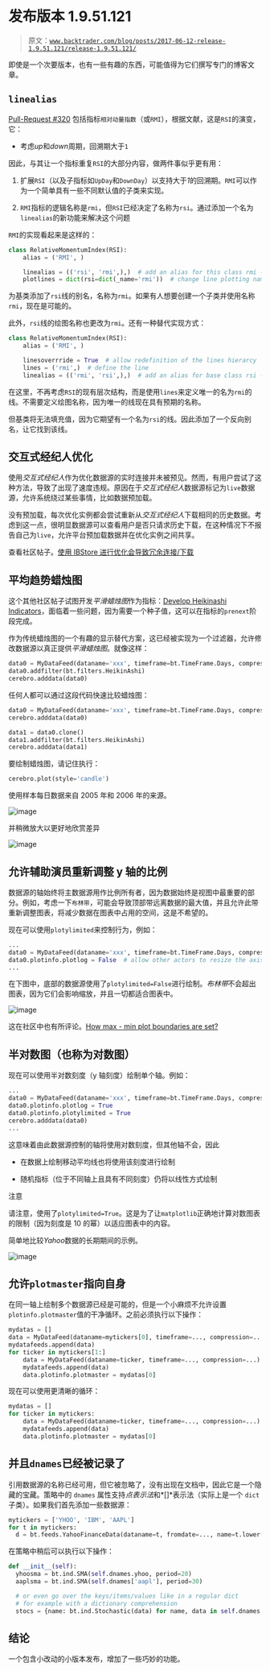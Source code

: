# 发布版本 1.9.51.121

> 原文：[`www.backtrader.com/blog/posts/2017-06-12-release-1.9.51.121/release-1.9.51.121/`](https://www.backtrader.com/blog/posts/2017-06-12-release-1.9.51.121/release-1.9.51.121/)

即使是一个次要版本，也有一些有趣的东西，可能值得为它们撰写专门的博客文章。

## `linealias`

[Pull-Request #320](https://github.com/mementum/backtrader/pull/320) 包括指标`相对动量指数`（或`RMI`），根据文献，这是`RSI`的演变，它：

+   考虑*up*和*down*周期，回溯期大于`1`

因此，与其让一个指标重复`RSI`的大部分内容，做两件事似乎更有用：

1.  扩展`RSI`（以及子指标如`UpDay`和`DownDay`）以支持大于*1*的回溯期。`RMI`可以作为一个简单具有一些不同默认值的子类来实现。

1.  `RMI`指标的逻辑名称是`rmi`，但`RSI`已经决定了名称为`rsi`。通过添加一个名为`linealias`的新功能来解决这个问题

`RMI`的实现看起来是这样的：

```py
class RelativeMomentumIndex(RSI):
    alias = ('RMI', )

    linealias = (('rsi', 'rmi',),)  # add an alias for this class rmi -> rsi
    plotlines = dict(rsi=dict(_name='rmi'))  # change line plotting name
```

为基类添加了`rsi`线的别名，名称为`rmi`。如果有人想要创建一个子类并使用名称`rmi`，现在是可能的。

此外，`rsi`线的绘图名称也更改为`rmi`。还有一种替代实现方式：

```py
class RelativeMomentumIndex(RSI):
    alias = ('RMI', )

    linesoverrride = True  # allow redefinition of the lines hierarcy
    lines = ('rmi',)  # define the line
    linealias = (('rmi', 'rsi',),)  # add an alias for base class rsi -> rmi
```

在这里，不再考虑`RSI`的现有层次结构，而是使用`lines`来定义唯一的名为`rmi`的线。不需要定义绘图名称，因为唯一的线现在具有预期的名称。

但基类将无法填充值，因为它期望有一个名为`rsi`的线。因此添加了一个反向别名，让它找到该线。

## 交互式经纪人优化

使用*交互式经纪人*作为优化数据源的实时连接并未被预见。然而，有用户尝试了这种方法，导致了出现了速度违规。原因在于*交互式经纪人*数据源标记为`live`数据源，允许系统绕过某些事情，比如数据预加载。

没有预加载，每次优化实例都会尝试重新从*交互式经纪人*下载相同的历史数据。考虑到这一点，很明显数据源可以查看用户是否只请求历史下载，在这种情况下不报告自己为`live`，允许平台预加载数据并在优化实例之间共享。

查看社区帖子。[使用 IBStore 进行优化会导致冗余连接/下载](https://community.backtrader.com/topic/401/optimizing-with-ibstore-causes-redundant-connections-downloads/)

## 平均趋势蜡烛图

这个其他社区帖子试图开发*平滑蜡烛图*作为指标：[Develop Heikinashi Indicators](https://community.backtrader.com/topic/458/develop-heikinashi-indicators)，面临着一些问题，因为需要一个种子值，这可以在指标的`prenext`阶段完成。

作为传统蜡烛图的一个有趣的显示替代方案，这已经被实现为一个过滤器，允许修改数据源以真正提供*平滑蜡烛图*。就像这样：

```py
data0 = MyDataFeed(dataname='xxx', timeframe=bt.TimeFrame.Days, compression=1)
data0.addfilter(bt.filters.HeikinAshi)
cerebro.adddata(data0)
```

任何人都可以通过这段代码快速比较蜡烛图：

```py
data0 = MyDataFeed(dataname='xxx', timeframe=bt.TimeFrame.Days, compression=1)
cerebro.adddata(data0)

data1 = data0.clone()
data1.addfilter(bt.filters.HeikinAshi)
cerebro.adddata(data1)
```

要绘制蜡烛图，请记住执行：

```py
cerebro.plot(style='candle')
```

使用样本每日数据来自 2005 年和 2006 年的来源。

![image](img/c466810422fd622c2e203a120de0b7ff.png)

并稍微放大以更好地欣赏差异

![image](img/d7c81984c3f957a8e072287d7fc4f2a5.png)

## 允许辅助演员重新调整 y 轴的比例

数据源的轴始终将主数据源用作比例所有者，因为数据始终是视图中最重要的部分。例如，考虑一下`布林带`，可能会导致顶部带远离数据的最大值，并且允许此带重新调整图表，将减少数据在图表中占用的空间，这是不希望的。

现在可以使用`plotylimited`来控制行为，例如：

```py
...
data0 = MyDataFeed(dataname='xxx', timeframe=bt.TimeFrame.Days, compression=1)
data0.plotinfo.plotlog = False  # allow other actors to resize the axis
...
```

在下图中，底部的数据源使用了`plotylimited=False`进行绘制。*布林带*不会超出图表，因为它们会影响缩放，并且一切都适合图表中。

![image](img/7293eeff204d81ce97b50943b5d7cf96.png)

这在社区中也有所评论。[How max - min plot boundaries are set?](https://community.backtrader.com/topic/339/how-max-min-plot-boundaries-are-set/)

## 半对数图（也称为对数图）

现在可以使用半对数刻度（y 轴刻度）绘制单个轴。例如：

```py
...
data0 = MyDataFeed(dataname='xxx', timeframe=bt.TimeFrame.Days, compression=1)
data0.plotinfo.plotlog = True
data0.plotinfo.plotylimited = True
cerebro.adddata(data0)
...
```

这意味着由此数据源控制的轴将使用对数刻度，但其他轴不会，因此

+   在数据上绘制移动平均线也将使用该刻度进行绘制

+   随机指标（位于不同轴上且具有不同刻度）仍将以线性方式绘制

注意

请注意，使用了`plotylimited=True`。这是为了让`matplotlib`正确地计算对数图表的限制（因为刻度是 10 的幂）以适应图表中的内容。

简单地比较*Yahoo*数据的长期期间的示例。

![image](img/251c9a31b8112a63d7d89057b0627124.png)

## 允许`plotmaster`指向自身

在同一轴上绘制多个数据源已经是可能的，但是一个小麻烦不允许设置`plotinfo.plotmaster`值的干净循环。之前必须执行以下操作：

```py
mydatas = []
data = MyDataFeed(dataname=mytickers[0], timeframe=..., compression=...)
mydatafeeds.append(data)
for ticker in mytickers[1:]
    data = MyDataFeed(dataname=ticker, timeframe=..., compression=...)
    mydatafeeds.append(data)
    data.plotinfo.plotmaster = mydatas[0]
```

现在可以使用更清晰的循环：

```py
mydatas = []
for ticker in mytickers:
    data = MyDataFeed(dataname=ticker, timeframe=..., compression=...)
    mydatafeeds.append(data)
    data.plotinfo.plotmaster = mydatas[0]
```

## 并且`dnames`已经被记录了

引用数据源的名称已经可用，但它被忽略了，没有出现在文档中，因此它是一个隐藏的宝藏。策略中的 `dnames` 属性支持*点表示法*和*[]*表示法（实际上是一个 `dict` 子类）。如果我们首先添加一些数据源：

```py
mytickers = ['YHOO', 'IBM', 'AAPL']
for t in mytickers:
  d = bt.feeds.YahooFinanceData(dataname=t, fromdate=..., name=t.lower())
```

在策略中稍后可以执行以下操作：

```py
def __init__(self):
  yhoosma = bt.ind.SMA(self.dnames.yhoo, period=20)
  aaplsma = bt.ind.SMA(self.dnames['aapl'], period=30)

  # or even go over the keys/items/values like in a regular dict
  # for example with a dictionary comprehension
  stocs = {name: bt.ind.Stochastic(data) for name, data in self.dnames.items()}
```

## 结论

一个包含小改动的小版本发布，增加了一些巧妙的功能。

